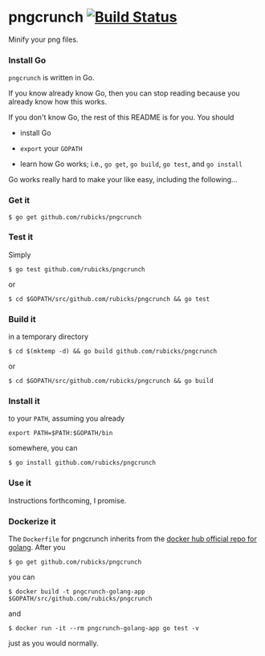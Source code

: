 pngcrunch [![Build Status](https://travis-ci.org/rubicks/pngcrunch.svg?branch=master)](https://travis-ci.org/rubicks/pngcrunch)
======
Minify your png files.

### Install Go

`pngcrunch` is written in Go.

If you know already know Go, then you can stop reading because you already know how this
works.

If you don't know Go, the rest of this README is for you. You should

* install Go

* `export` your `GOPATH`

* learn how Go works; i.e., `go get`, `go build`, `go test`, and `go install`

Go works really hard to make your like easy, including the following...

### Get it

    $ go get github.com/rubicks/pngcrunch

### Test it

Simply

    $ go test github.com/rubicks/pngcrunch

or

    $ cd $GOPATH/src/github.com/rubicks/pngcrunch && go test

### Build it

in a temporary directory

    $ cd $(mktemp -d) && go build github.com/rubicks/pngcrunch

or

    $ cd $GOPATH/src/github.com/rubicks/pngcrunch && go build

### Install it

to your `PATH`, assuming you already

    export PATH=$PATH:$GOPATH/bin

somewhere, you can

    $ go install github.com/rubicks/pngcrunch

### Use it

Instructions forthcoming, I promise.

### Dockerize it

The `Dockerfile` for pngcrunch inherits from the
[docker hub official repo for golang](https://registry.hub.docker.com/_/golang). After
you

    $ go get github.com/rubicks/pngcrunch

you can

    $ docker build -t pngcrunch-golang-app $GOPATH/src/github.com/rubicks/pngcrunch

and

    $ docker run -it --rm pngcrunch-golang-app go test -v

just as you would normally.
